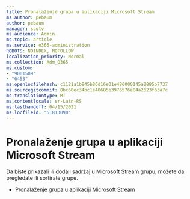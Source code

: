 ```yaml
---
title: Pronalaženje grupa u aplikaciji Microsoft Stream
ms.author: pebaum
author: pebaum
manager: scotv
ms.audience: Admin
ms.topic: article
ms.service: o365-administration
ROBOTS: NOINDEX, NOFOLLOW
localization_priority: Normal
ms.collection: Adm_O365
ms.custom:
- "9001509"
- "6453"
ms.openlocfilehash: c1121a1b945b86d16e01e486000145a2885b7737
ms.sourcegitcommit: 8bc60ec34bc1e40685e3976576e04a2623f63a7c
ms.translationtype: MT
ms.contentlocale: sr-Latn-RS
ms.lasthandoff: 04/15/2021
ms.locfileid: "51813090"
---
```

# <a name="find-groups-in-microsoft-stream"></a>Pronalaženje grupa u aplikaciji Microsoft Stream

Da biste prikazali ili dodali sadržaj u Microsoft Stream grupu, možete da pregledate ili sortirate grupe.  

- [Pronalaženje grupa u aplikaciji Microsoft Stream](https://docs.microsoft.com/stream/portal-browse-filter-groups)
